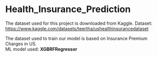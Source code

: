 # Health_Insurance_Prediction
The dataset used for this project is downloaded from Kaggle.
Dataset: <a href ="https://www.kaggle.com/datasets/teertha/ushealthinsurancedataset">https://www.kaggle.com/datasets/teertha/ushealthinsurancedataset</a>

The dataset used to train our model is based on Insurance Premium Charges in US.      
ML model used: **XGBRFRegressor**
